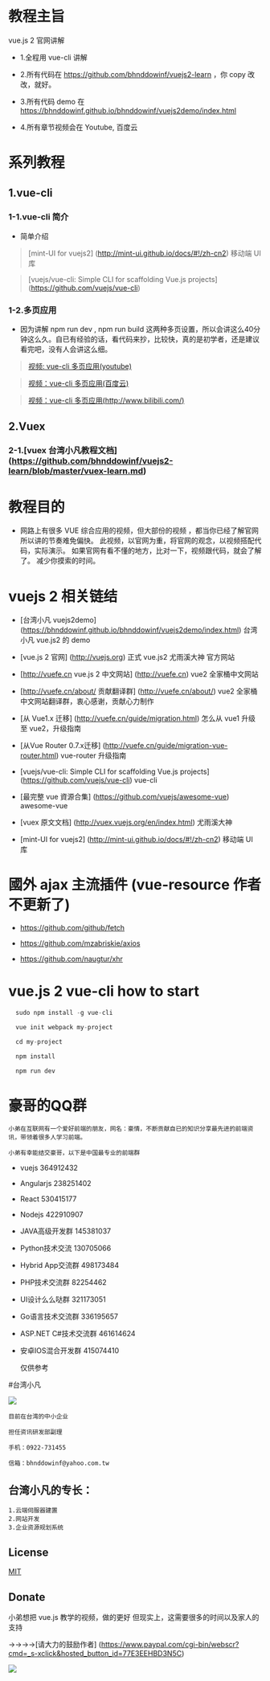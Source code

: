 # 教程主旨

  vue.js 2 官网讲解

-  1.全程用 vue-cli 讲解

-  2.所有代码在 https://github.com/bhnddowinf/vuejs2-learn ，你 copy 改改，就好。

-  3.所有代码 demo 在 https://bhnddowinf.github.io/bhnddowinf/vuejs2demo/index.html

-  4.所有章节视频会在 Youtube, 百度云

# 系列教程

## 1.vue-cli

### 1-1.vue-cli 简介

- 简单介绍

> [mint-UI for vuejs2] (http://mint-ui.github.io/docs/#!/zh-cn2) 移动端 UI 库

> [vuejs/vue-cli: Simple CLI for scaffolding Vue.js projects] (https://github.com/vuejs/vue-cli)


### 1-2.多页应用

-  因为讲解 npm run dev , npm run build  这两种多页设置，所以会讲这么40分钟这么久。自已有经验的话，看代码来抄，比较快，真的是初学者，还是建议看完吧，没有人会讲这么细。

> [视频: vue-cli 多页应用(youtube)](https://youtu.be/J-0Vl68uKyY)

> [视频：vue-cli 多页应用(百度云)](http://pan.baidu.com/s/1pL71opX)

> [视频：vue-cli 多页应用(http://www.bilibili.com/)](http://www.bilibili.com/video/av6805317/)

## 2.Vuex

### 2-1.[vuex 台湾小凡教程文档] (https://github.com/bhnddowinf/vuejs2-learn/blob/master/vuex-learn.md)

# 教程目的

- 网路上有很多 VUE 综合应用的视频，但大部份的视频 ，都当你已经了解官网
  所以讲的节奏难免偏快。
  此视频，以官网为重，将官网的观念，以视频搭配代码，实际演示。
  如果官网有看不懂的地方，比对一下，视频跟代码，就会了解了。
  减少你摸索的时间。

# vuejs 2 相关链结

- [台湾小凡 vuejs2demo] (https://bhnddowinf.github.io/bhnddowinf/vuejs2demo/index.html) 台湾小凡 vue.js2 的 demo

- [vue.js 2 官网] (http://vuejs.org) 正式 vue.js2 尤雨溪大神 官方网站

- [http://vuefe.cn vue.js 2 中文网站] (http://vuefe.cn) vue2 全家桶中文网站

- [http://vuefe.cn/about/ 贡献翻译群] (http://vuefe.cn/about/) vue2 全家桶中文网站翻译群，衷心感谢，贡献心力制作

- [从 Vue1.x 迁移] (http://vuefe.cn/guide/migration.html) 怎么从 vue1 升级至 vue2，升级指南

- [从Vue Router 0.7.x迁移] (http://vuefe.cn/guide/migration-vue-router.html) vue-router 升级指南

- [vuejs/vue-cli: Simple CLI for scaffolding Vue.js projects] (https://github.com/vuejs/vue-cli) vue-cli

- [最完整 vue 資源合集] (https://github.com/vuejs/awesome-vue) awesome-vue

- [vuex 原文文档] (http://vuex.vuejs.org/en/index.html) 尤雨溪大神

- [mint-UI for vuejs2] (http://mint-ui.github.io/docs/#!/zh-cn2) 移动端 UI 库

# 國外 ajax 主流插件 (vue-resource 作者不更新了)

- https://github.com/github/fetch

- https://github.com/mzabriskie/axios

- https://github.com/naugtur/xhr

# vue.js 2 vue-cli how to start

``` js
  sudo npm install -g vue-cli

  vue init webpack my-project

  cd my-project

  npm install

  npm run dev

```


# 豪哥的QQ群

    小弟在互联网有一个爱好前端的朋友，网名：豪情，不断贡献自已的知识分享最先进的前端资讯，带领着很多人学习前端。

    小弟有幸能结交豪哥，以下是中国最专业的前端群

* vuejs 364912432
* Angularjs 238251402
* React 530415177
* Nodejs 422910907
* JAVA高级开发群 145381037
* Python技术交流 130705066
* Hybrid App交流群 498173484
* PHP技术交流群 82254462
* UI设计么么哒群 321173051
* Go语言技术交流群 336195657
* ASP.NET C#技术交流群 461614624
* 安卓IOS混合开发群 415074410

  仅供参考


#台湾小凡

![](https://github.com/bhnddowinf/vuejs2-learn/blob/master/me.jpeg?raw=true)

    目前在台湾的中小企业

    担任资讯研发部副理

    手机：0922-731455

    信箱：bhnddowinf@yahoo.com.tw

## 台湾小凡的专长：

    1.云端伺服器建置
    2.网站开发
    3.企业资源规划系统


## License

  [MIT](http://opensource.org/licenses/MIT)

## Donate

  小弟想把 vue.js 教学的视频，做的更好
  但现实上，这需要很多的时间以及家人的支持

  →→→→[请大力的鼓励作者] (https://www.paypal.com/cgi-bin/webscr?cmd=_s-xclick&hosted_button_id=77E3EEHBD3N5C)

  ![](https://github.com/bhnddowinf/vuejs-learn/blob/master/03/wechat_qrcode.png)
